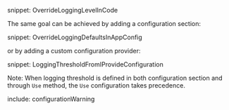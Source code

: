 snippet: OverrideLoggingLevelInCode

The same goal can be achieved by adding a configuration section:

snippet: OverrideLoggingDefaultsInAppConfig

or by adding a custom configuration provider:

snippet: LoggingThresholdFromIProvideConfiguration

Note: When logging threshold is defined in both configuration section and through `Use` method, the `Use` configuration takes precedence.

include: configurationWarning
